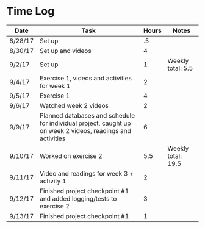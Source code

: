 # Time Log

| Date | Task | Hours | Notes|
|------|------|-------|------|
| 8/28/17| Set up | .5 | |
| 8/30/17| Set up and videos | 4 | |
| 9/2/17| Set up | 1 | Weekly total: 5.5 |
| 9/4/17| Exercise 1, videos and activities for week 1 | 2 | |
| 9/5/17 | Exercise 1  | 4  |   | 
| 9/6/17 | Watched week 2 videos | 2 | |
| 9/9/17| Planned databases and schedule for individual project, caught up on week 2 videos, readings and activities | 6 | |
| 9/10/17| Worked on exercise 2 | 5.5 | Weekly total: 19.5|
| 9/11/17 | Video and readings for week 3 + activity 1  | 2  |   | 
| 9/12/17 | Finished project checkpoint #1 and added logging/tests to exercise 2| 3 | |
| 9/13/17 | Finished project checkpoint #1 | 1 | |

